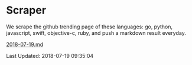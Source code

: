 # Scraper

We scrape the github trending page of these languages: go, python, javascript, swift, objective-c, ruby, and push a markdown result everyday.

[2018-07-19.md](https://github.com/henson/Scraper/blob/master/2018-07-19.md)

Last Updated: 2018-07-19 09:35:04